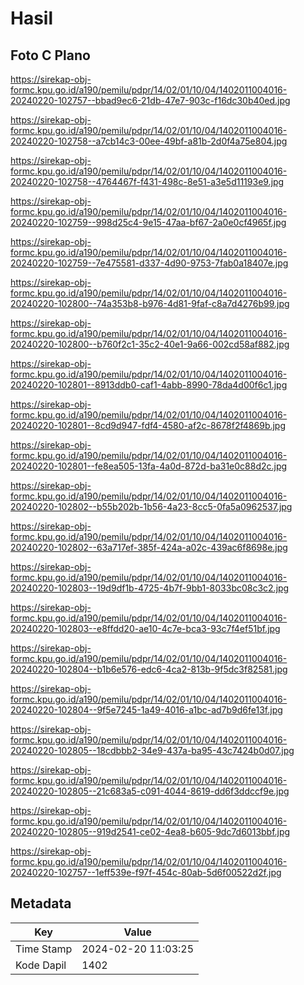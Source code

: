 # Hasil

## Foto C Plano

https://sirekap-obj-formc.kpu.go.id/a190/pemilu/pdpr/14/02/01/10/04/1402011004016-20240220-102757--bbad9ec6-21db-47e7-903c-f16dc30b40ed.jpg

https://sirekap-obj-formc.kpu.go.id/a190/pemilu/pdpr/14/02/01/10/04/1402011004016-20240220-102758--a7cb14c3-00ee-49bf-a81b-2d0f4a75e804.jpg

https://sirekap-obj-formc.kpu.go.id/a190/pemilu/pdpr/14/02/01/10/04/1402011004016-20240220-102758--4764467f-f431-498c-8e51-a3e5d11193e9.jpg

https://sirekap-obj-formc.kpu.go.id/a190/pemilu/pdpr/14/02/01/10/04/1402011004016-20240220-102759--998d25c4-9e15-47aa-bf67-2a0e0cf4965f.jpg

https://sirekap-obj-formc.kpu.go.id/a190/pemilu/pdpr/14/02/01/10/04/1402011004016-20240220-102759--7e475581-d337-4d90-9753-7fab0a18407e.jpg

https://sirekap-obj-formc.kpu.go.id/a190/pemilu/pdpr/14/02/01/10/04/1402011004016-20240220-102800--74a353b8-b976-4d81-9faf-c8a7d4276b99.jpg

https://sirekap-obj-formc.kpu.go.id/a190/pemilu/pdpr/14/02/01/10/04/1402011004016-20240220-102800--b760f2c1-35c2-40e1-9a66-002cd58af882.jpg

https://sirekap-obj-formc.kpu.go.id/a190/pemilu/pdpr/14/02/01/10/04/1402011004016-20240220-102801--8913ddb0-caf1-4abb-8990-78da4d00f6c1.jpg

https://sirekap-obj-formc.kpu.go.id/a190/pemilu/pdpr/14/02/01/10/04/1402011004016-20240220-102801--8cd9d947-fdf4-4580-af2c-8678f2f4869b.jpg

https://sirekap-obj-formc.kpu.go.id/a190/pemilu/pdpr/14/02/01/10/04/1402011004016-20240220-102801--fe8ea505-13fa-4a0d-872d-ba31e0c88d2c.jpg

https://sirekap-obj-formc.kpu.go.id/a190/pemilu/pdpr/14/02/01/10/04/1402011004016-20240220-102802--b55b202b-1b56-4a23-8cc5-0fa5a0962537.jpg

https://sirekap-obj-formc.kpu.go.id/a190/pemilu/pdpr/14/02/01/10/04/1402011004016-20240220-102802--63a717ef-385f-424a-a02c-439ac6f8698e.jpg

https://sirekap-obj-formc.kpu.go.id/a190/pemilu/pdpr/14/02/01/10/04/1402011004016-20240220-102803--19d9df1b-4725-4b7f-9bb1-8033bc08c3c2.jpg

https://sirekap-obj-formc.kpu.go.id/a190/pemilu/pdpr/14/02/01/10/04/1402011004016-20240220-102803--e8ffdd20-ae10-4c7e-bca3-93c7f4ef51bf.jpg

https://sirekap-obj-formc.kpu.go.id/a190/pemilu/pdpr/14/02/01/10/04/1402011004016-20240220-102804--b1b6e576-edc6-4ca2-813b-9f5dc3f82581.jpg

https://sirekap-obj-formc.kpu.go.id/a190/pemilu/pdpr/14/02/01/10/04/1402011004016-20240220-102804--9f5e7245-1a49-4016-a1bc-ad7b9d6fe13f.jpg

https://sirekap-obj-formc.kpu.go.id/a190/pemilu/pdpr/14/02/01/10/04/1402011004016-20240220-102805--18cdbbb2-34e9-437a-ba95-43c7424b0d07.jpg

https://sirekap-obj-formc.kpu.go.id/a190/pemilu/pdpr/14/02/01/10/04/1402011004016-20240220-102805--21c683a5-c091-4044-8619-dd6f3ddccf9e.jpg

https://sirekap-obj-formc.kpu.go.id/a190/pemilu/pdpr/14/02/01/10/04/1402011004016-20240220-102805--919d2541-ce02-4ea8-b605-9dc7d6013bbf.jpg

https://sirekap-obj-formc.kpu.go.id/a190/pemilu/pdpr/14/02/01/10/04/1402011004016-20240220-102757--1eff539e-f97f-454c-80ab-5d6f00522d2f.jpg


## Metadata

| Key        | Value               |
| ---------- | ------------------- |
| Time Stamp | 2024-02-20 11:03:25 |
| Kode Dapil | 1402                |



